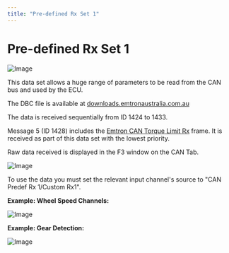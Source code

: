 ```yaml
---
title: "Pre-defined Rx Set 1"
---
```


# Pre-defined Rx Set 1


![Image](</lib/NewItem1004.png>)


This data set allows a huge range of parameters to be read from the CAN bus and used by the ECU.&nbsp;


The DBC file is available at [downloads.emtronaustralia.com.au](<https://downloads.emtronaustralia.com.au/> "target=\"\_blank\"")


The data is received sequentially from ID 1424 to 1433.


Message 5 (ID 1428) includes the [Emtron CAN Torque Limit Rx](<CANTorqueLimit.md>) frame. It is received as part of this data set with the lowest priority.


Raw data received is displayed in the F3 window on the CAN Tab.


![Image](</lib/NewItem1001.png>)



To use the data you must set the relevant input channel's source to "CAN Predef Rx 1/Custom Rx1".


**Example: Wheel Speed Channels:**

![Image](</lib/NewItem1002.png>)


**Example: Gear Detection:**

![Image](</lib/NewItem1003.png>)
